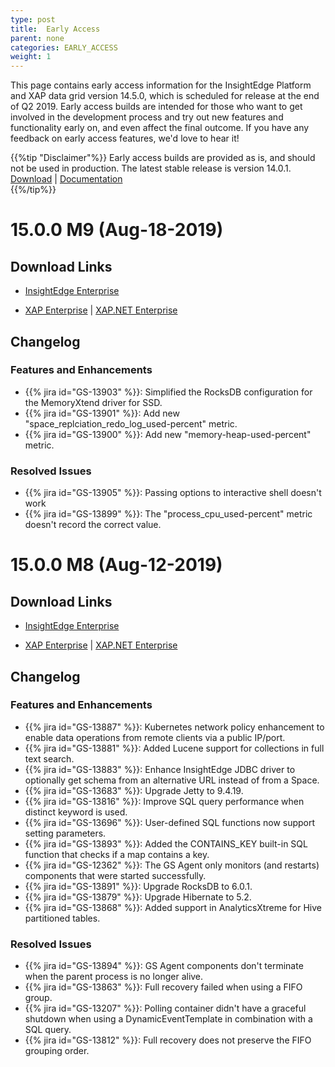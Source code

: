 ```yaml
---
type: post
title:  Early Access
parent: none
categories: EARLY_ACCESS
weight: 1
---
```


This page contains early access information for the InsightEdge Platform and XAP data grid version 14.5.0, which is scheduled for release at the end of Q2 2019. Early access builds are intended for those who want to get involved in the development process and try out new features and functionality early on, and even affect the final outcome. If you have any feedback on early access features, we'd love to hear it!

 {{%tip "Disclaimer"%}} Early access builds are provided as is, and should not be used in production. The latest stable release is version 14.0.1.<br>[Download](https://www.gigaspaces.com/download-center) | [Documentation](/latest/)</br>{{%/tip%}}


# 15.0.0 M9 (Aug-18-2019)

## Download Links

* [InsightEdge Enterprise](https://gigaspaces-releases-eu.s3.amazonaws.com/insightedge/15.0.0/gigaspaces-insightedge-enterprise-15.0.0-m9.zip) 

* [XAP Enterprise](https://gigaspaces-releases-eu.s3.amazonaws.com/xap/15.0.0/gigaspaces-xap-enterprise-15.0.0-m9.zip) | [XAP.NET Enterprise](https://gigaspaces-releases-eu.s3.amazonaws.com/xap/15.0.0/gigaspaces-xap.net-15.0.0-m9.msi)

## Changelog

### Features and Enhancements

- {{% jira id="GS-13903" %}}: Simplified the RocksDB configuration for the MemoryXtend driver for SSD.
- {{% jira id="GS-13901" %}}: Add new "space_replciation_redo_log_used-percent" metric.
- {{% jira id="GS-13900" %}}: Add new "memory-heap-used-percent" metric.


### Resolved Issues

- {{% jira id="GS-13905" %}}: Passing options to interactive shell doesn't work
- {{% jira id="GS-13899" %}}: The "process_cpu_used-percent" metric doesn't record the correct value.



# 15.0.0 M8 (Aug-12-2019)

## Download Links

* [InsightEdge Enterprise](https://gigaspaces-releases-eu.s3.amazonaws.com/insightedge/15.0.0/gigaspaces-insightedge-enterprise-15.0.0-m8.zip) 

* [XAP Enterprise](https://gigaspaces-releases-eu.s3.amazonaws.com/xap/15.0.0/gigaspaces-xap-enterprise-15.0.0-m8.zip) | [XAP.NET Enterprise](https://gigaspaces-releases-eu.s3.amazonaws.com/xap/15.0.0/gigaspaces-xap.net-15.0.0-m8.msi)

## Changelog

### Features and Enhancements

- {{% jira id="GS-13887" %}}: Kubernetes network policy enhancement to enable data operations from remote clients via a public IP/port.
- {{% jira id="GS-13881" %}}: Added Lucene support for collections in full text search.
- {{% jira id="GS-13883" %}}: Enhance InsightEdge JDBC driver to optionally get schema from an alternative URL instead of from a Space.
- {{% jira id="GS-13683" %}}: Upgrade Jetty to 9.4.19.
- {{% jira id="GS-13816" %}}: Improve SQL query performance when distinct keyword is used.
- {{% jira id="GS-13696" %}}: User-defined SQL functions now support setting parameters.
- {{% jira id="GS-13893" %}}: Added the CONTAINS_KEY built-in SQL function that checks if a map contains a key.
- {{% jira id="GS-12362" %}}: The GS Agent only monitors (and restarts) components that were started successfully.
- {{% jira id="GS-13891" %}}: Upgrade RocksDB to 6.0.1.
- {{% jira id="GS-13879" %}}: Upgrade Hibernate to 5.2.
- {{% jira id="GS-13868" %}}: Added support in AnalyticsXtreme for Hive partitioned tables.

### Resolved Issues

- {{% jira id="GS-13894" %}}: GS Agent components don't terminate when the parent process is no longer alive.
- {{% jira id="GS-13863" %}}: Full recovery failed when using a FIFO group.
- {{% jira id="GS-13207" %}}: Polling container didn't have a graceful shutdown when using a DynamicEventTemplate in combination with a SQL query.
- {{% jira id="GS-13812" %}}: Full recovery does not preserve the FIFO grouping order.
